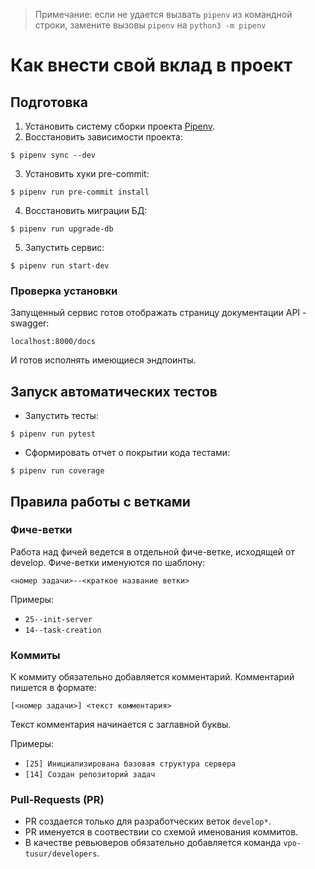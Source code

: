 > Примечание: если не удается вызвать `pipenv` из командной строки, замените вызовы `pipenv` на `python3 -m pipenv`

# Как внести свой вклад в проект

## Подготовка

1. Установить систему сборки проекта [Pipenv](https://pipenv.pypa.io/en/latest/).
2. Восстановить зависимости проекта:
```shell
$ pipenv sync --dev
```
3. Установить хуки pre-commit:
```shell
$ pipenv run pre-commit install
```
4. Восстановить миграции БД:
```shell
$ pipenv run upgrade-db
```
5. Запустить сервис:
```shell
$ pipenv run start-dev
```

### Проверка установки

Запущенный сервис готов отображать страницу документации API - swagger:
```
localhost:8000/docs
```
И готов исполнять имеющиеся эндпоинты.

## Запуск автоматических тестов

- Запустить тесты:
```shell
$ pipenv run pytest
```
- Сформировать отчет о покрытии кода тестами:
```shell
$ pipenv run coverage
```

## Правила работы с ветками

### Фиче-ветки

Работа над фичей ведется в отдельной фиче-ветке, исходящей от develop.
Фиче-ветки именуются по шаблону:
```text
<номер задачи>--<краткое название ветки>
```

Примеры:
- `25--init-server`
- `14--task-creation`

### Коммиты

  К коммиту обязательно добавляется комментарий. Комментарий пишется в формате:
```text
[<номер задачи>] <текст комментария>
```

Текст комментария начинается с заглавной буквы.

Примеры:
- `[25] Инициализирована базовая структура сервера`
- `[14] Создан репозиторий задач`

### Pull-Requests (PR)

- PR создается только для разработческих веток `develop*`.
- PR именуется в соотвествии со схемой именования коммитов.
- В качестве ревьюверов обязательно добавляется  команда `vpo-tusur/developers`.
